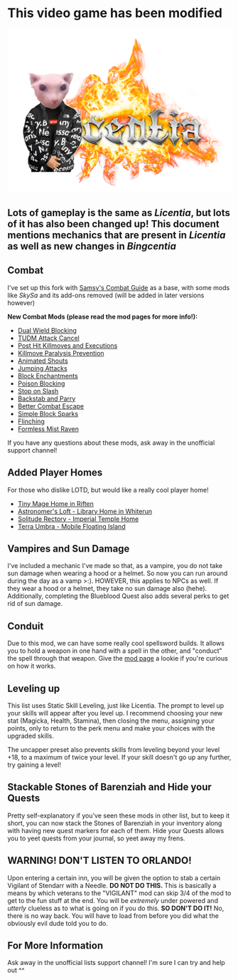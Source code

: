 # This video game has been modified

![Bingcentia](Media/Bingcentia.png)

## Lots of gameplay is the same as _Licentia_, but lots of it has also been changed up! This document mentions mechanics that are present in _Licentia_ as well as new changes in _Bingcentia_

## Combat
I've set up this fork with [Samsy's Combat Guide](https://samsytheunicorn.github.io/licentia-combat.html) as a base, with some mods like _SkySa_ and its add-ons removed (will be added in later versions however)

**New Combat Mods (please read the mod pages for more info!):**
- [Dual Wield Blocking](https://www.nexusmods.com/skyrimspecialedition/mods/16334)
- [TUDM Attack Cancel](https://www.nexusmods.com/skyrimspecialedition/mods/40313)
- [Post Hit Killmoves and Executions](https://www.nexusmods.com/skyrimspecialedition/mods/65117)
- [Killmove Paralysis Prevention](https://www.nexusmods.com/skyrimspecialedition/mods/65312)
- [Animated Shouts](https://www.nexusmods.com/skyrimspecialedition/mods/50559)
- [Jumping Attacks](https://www.nexusmods.com/skyrimspecialedition/mods/68043)
- [Block Enchantments](https://www.nexusmods.com/skyrimspecialedition/mods/60833)
- [Poison Blocking](https://www.nexusmods.com/skyrimspecialedition/mods/51046)
- [Stop on Slash](https://www.nexusmods.com/skyrimspecialedition/mods/66155)
- [Backstab and Parry](https://www.nexusmods.com/skyrimspecialedition/mods/43436)
- [Better Combat Escape](https://www.nexusmods.com/skyrimspecialedition/mods/43936)
- [Simple Block Sparks](https://www.nexusmods.com/skyrimspecialedition/mods/58927)
- [Flinching](https://www.nexusmods.com/skyrimspecialedition/mods/42550)
- [Formless Mist Raven](https://www.nexusmods.com/skyrimspecialedition/mods/66914)

If you have any questions about these mods, ask away in the unofficial support channel!

## Added Player Homes

For those who dislike LOTD, but would like a really cool player home!

- [Tiny Mage Home in Riften](https://www.nexusmods.com/skyrimspecialedition/mods/12929)
- [Astronomer's Loft - Library Home in Whiterun](https://www.nexusmods.com/skyrimspecialedition/mods/38059)
- [Solitude Rectory - Imperial Temple Home](https://www.nexusmods.com/skyrimspecialedition/mods/23735)
- [Terra Umbra - Mobile Floating Island](https://www.nexusmods.com/skyrimspecialedition/mods/23845)

## Vampires and Sun Damage
I've included a mechanic I've made so that, as a vampire, you do not take sun damage when wearing a hood or a helmet. So now you can run around during the day as a vamp >:). HOWEVER, this applies to NPCs as well. If they wear a hood or a helmet, they take no sun damage also (hehe). Additionally, completing the Blueblood Quest also adds several perks to get rid of sun damage.

## Conduit
Due to this mod, we can have some really cool spellsword builds. It allows you to hold a weapon in one hand with a spell in the other, and "conduct" the spell through that weapon. Give the [mod page](https://www.nexusmods.com/skyrimspecialedition/mods/58023) a lookie if you're curious on how it works.

## Leveling up

This list uses Static Skill Leveling, just like Licentia. The prompt to level up your skills will appear after you level up. I recommend choosing your new stat (Magicka, Health, Stamina), then closing the menu, assigning your points, only to return to the perk menu and make your choices with the upgraded skills. 

The uncapper preset also prevents skills from leveling beyond your level +18, to a maximum of twice your level. If your skill doesn't go up any further, try gaining a level!


## Stackable Stones of Barenziah and Hide your Quests
Pretty self-explanatory if you've seen these mods in other list, but to keep it short, you can now stack the Stones of Barenziah in your inventory along with having new quest markers for each of them. Hide your Quests allows you to yeet quests from your journal, so yeet away my frens.

## WARNING! DON'T LISTEN TO ORLANDO!

Upon entering a certain inn, you will be given the option to stab a certain Vigilant of Stendarr with a Needle. **DO NOT DO THIS.** This is basically a means by which veterans to the "VIGILANT" mod can skip 3/4 of the mod to get to the fun stuff at the end. You will be _extremely_ under powered and _utterly_ clueless as to what is going on if you do this. **SO DON'T DO IT!** No, there is no way back. You will have to load from before you did what the obviously evil dude told you to do.


## For More Information

Ask away in the unofficial lists support channel! I'm sure I can try and help out ^^